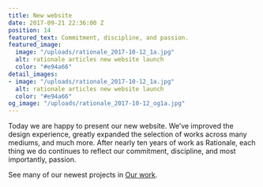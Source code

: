 ```yaml
---
title: New website
date: 2017-09-21 22:36:00 Z
position: 14
featured_text: Commitment, discipline, and passion.
featured_image:
  image: "/uploads/rationale_2017-10-12_1a.jpg"
  alt: rationale articles new website launch
  color: "#e94a66"
detail_images:
- image: "/uploads/rationale_2017-10-12_1a.jpg"
  alt: rationale articles new website launch
  color: "#e94a66"
og_image: "/uploads/rationale_2017-10-12_og1a.jpg"
---
```


Today we are happy to present our new website. We’ve  improved the design experience, greatly expanded the selection of works across many mediums, and much more. After nearly ten years of work as Rationale, each thing we do continues to reflect our commitment, discipline, and most importantly, passion.

See many of our newest projects in [Our work](https://rationale-design.com/).